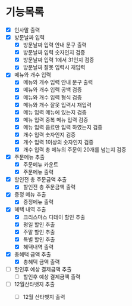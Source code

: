 # 기능목록

- [x] 인사말 출력
- [x] 방문날짜 입력
  - [x] 방문날짜 입력 안내 문구 출력
  - [x] 방문날짜 입력 숫자인지 검증
  - [x] 방문날짜 입력 1에서 31인지 검증
  - [x] 방문날짜 잘못 입력시 재입력
- [x] 메뉴와 개수 입력
  - [x] 메뉴와 개수 입력 안내 문구 출력
  - [x] 메뉴와 개수 입력 공백 검증
  - [x] 메뉴와 개수 입력 형식 검증
  - [x] 메뉴와 개수 잘못 입력시 재입력
  - [x] 메뉴 입력 메뉴에 있는지 검증
  - [x] 메뉴 입력 중복 메뉴 입력 검증
  - [x] 메뉴 입력 음료만 입력 하였는지 검증
  - [x] 개수 입력 숫자인지 검증
  - [x] 개수 입력 1이상의 숫자인지 검증
  - [x] 개수 입력 총 메뉴의 주문이 20개를 넘는지 검증
- [x] 주문메뉴 추출
  - [x] 주문메뉴 카운트
  - [x] 주문메뉴 출력
- [x] 할인전 총 주문금액 추출
  - [x] 할인전 총 주문금액 출력
- [x] 증정 메뉴 추출
  - [x] 증정메뉴 출력
- [x] 혜택 내역 추출
  - [x] 크리스마스 디데이 할인 추출
  - [x] 평일 할인 추출
  - [x] 주말 할인 추출
  - [x] 특별 할인 추출
  - [x] 혜택내역 출력
- [x] 총혜택 금액 추출
  - [x] 총혜택 금액 출력
- [ ] 할인후 예상 결제금액 추출
  - [ ] 할인후 예상 결제금액 출력
- [ ] 12월산타뱃지 추출
  - [ ] 12월 산타뱃지 출력

